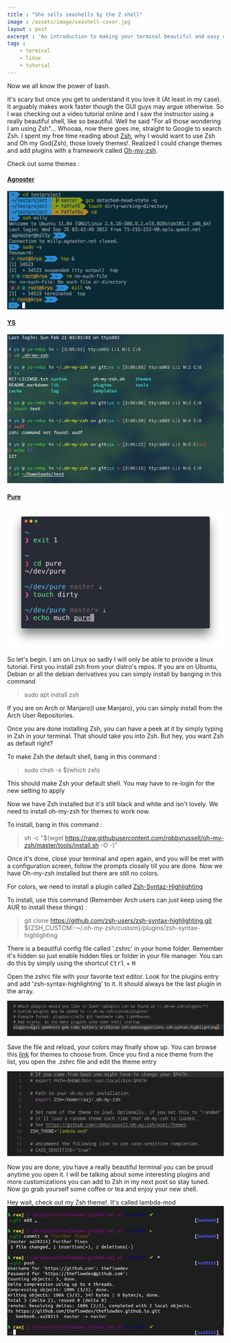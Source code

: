 ```yaml
---
title : "She sells seashells by the Z shell"
image : /assets/image/seashell-cover.jpg
layout : post
excerpt : "An introduction to making your terminal beautiful and easy cos well, we use the terminal a lot"
tags : 
    - terminal
    - linux 
    - tutorial
---
```

Now we all know the power of bash. 

It's scary but once you get to understand it you love it (At least in my case). It arguably makes work faster though the GUI guys may argue otherwise. So I was checking out a video tutorial online and I saw the instructor using a really beautiful shell, like so beautiful. Well he said "For all those wondering I am using Zsh"...
Whooaa, now there goes me, straight to Google to search Zsh. I spent my free time reading about [Zsh](https://en.wikipedia.org/wiki/Z_shell), why I would want to use Zsh and Oh my God(Zsh), those lovely themes!. Realized I could change themes and add plugins with a framework called [Oh-my-zsh](https://ohmyz.sh/). 

Check out some themes : 

#### [Agnoster](https://github.com/agnoster/agnoster-zsh-theme)
![Agnoster](/assets/image/agnoster-zsh.png)

#### [YS](http://blog.ysmood.org/my-ys-terminal-theme/)
![YS](/assets/image/ys-zsh.png)

#### [Pure](https://github.com/sindresorhus/pure)
![Pure](/assets/image/pure-zsh.png)

So let's begin. I am on Linux so sadly I will only be able to provide a linux tutorial.
First you install zsh from your distro's repos. If you are on Ubuntu, Debian or all the debian derivatives you can simply install by banging in this command

> sudo apt install zsh

If you are on Arch or Manjaro(I use Manjaro), you can simply install from the Arch User Repositories.

Once you are done installing Zsh, you can have a peek at it by simply typing in Zsh in your terminal. That should take you into Zsh. But hey, you want Zsh as default right? 

To make Zsh the default shell, bang in this command : 

>sudo chsh -s $(which zsh)

This should make Zsh your default shell. You may have to re-login for the new setting to apply

Now we have Zsh installed but it's still black and white and isn't lovely. We need to install oh-my-zsh for themes to work now.

To install, bang in this command : 

>sh -c "$(wget https://raw.githubusercontent.com/robbyrussell/oh-my-zsh/master/tools/install.sh -O -)"

Once it's done, close your terminal and open again, and you will be met with a configuration screen, follow the prompts closely till you are done. Now we have Oh-my-zsh installed but there are still no colors.

For colors, we need to install a plugin called [Zsh-Syntaz-Highlighting](https://github.com/zsh-users/zsh-syntax-highlighting/)

To install, use this command (Remember Arch users can just keep using the AUR to install these things) : 

> git clone https://github.com/zsh-users/zsh-syntax-highlighting.git ${ZSH_CUSTOM:-~/.oh-my-zsh/custom}/plugins/zsh-syntax-highlighting

There is a beautiful config file called '.zshrc' in your home folder. Remember it's hidden so just enable hidden files or folder in your file manager. You can do this by simply using the shortcut <kbd>Ctrl</kbd> + <kbd>H</kbd>

Open the zshrc file with your favorite text editor. Look for the plugins entry and add 'zsh-syntax-highlighting' to it. It should always be the last plugin in the array.

![zsh-syntax-highlighting](/assets/image/zshrc-plugins.png)

Save the file and reload, your colors may finally show up. 
You can browse this [link](https://github.com/robbyrussell/oh-my-zsh/wiki/themes) for themes to choose from. Once you find a nice theme from the list, you open the .zshrc file and edit the theme entry

![zshrc](/assets/image/zshrc.png)

Now you are done, you have a really beautiful terminal you can be proud anytime you open it. I will be talking about some interesting plugins and more customizations you can add to Zsh in my next post so stay tuned. Now go grab yourself some coffee or tea and enjoy your new shell.

Hey wait, check out my Zsh theme!. It's called lambda-mod
![zsh-hero](/assets/image/zsh-hero.png)
 





